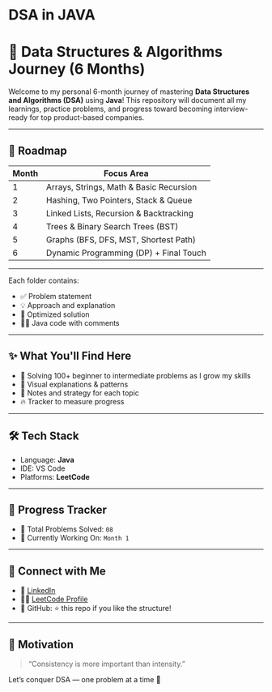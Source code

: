 # DSA in JAVA

# 🚀 Data Structures & Algorithms Journey (6 Months)

Welcome to my personal 6-month journey of mastering **Data Structures and Algorithms (DSA)** using **Java**! This repository will document all my learnings, practice problems, and progress toward becoming interview-ready for top product-based companies.

---

## 📅 Roadmap

| Month | Focus Area |
|-------|-------------|
| 1     | Arrays, Strings, Math & Basic Recursion |
| 2     | Hashing, Two Pointers, Stack & Queue |
| 3     | Linked Lists, Recursion & Backtracking |
| 4     | Trees & Binary Search Trees (BST) |
| 5     | Graphs (BFS, DFS, MST, Shortest Path) |
| 6     | Dynamic Programming (DP) + Final Touch |

---

Each folder contains:
- ✅ Problem statement
- 💡 Approach and explanation
- 🧠 Optimized solution
- 👨‍💻 Java code with comments

---

## ✨ What You'll Find Here

- 🚀 Solving 100+ beginner to intermediate problems as I grow my skills
- 🧠 Visual explanations & patterns
- 💬 Notes and strategy for each topic
- 🔥 Tracker to measure progress

---

## 🛠 Tech Stack

- Language: **Java**
- IDE: VS Code
- Platforms: **LeetCode**

---

## 🧭 Progress Tracker

- 🔹 Total Problems Solved: `08`
- 🔹 Currently Working On: `Month 1`


---

## 📌 Connect with Me

- 💼 [LinkedIn](https://www.linkedin.com/in/sagarrbhor/)
- 🧑‍💻 [LeetCode Profile](https://leetcode.com/u/Sagarr_Bhor/)
- 🌟 GitHub: ⭐ this repo if you like the structure!

---

## 💬 Motivation

> “Consistency is more important than intensity.”

Let’s conquer DSA — one problem at a time 💪
